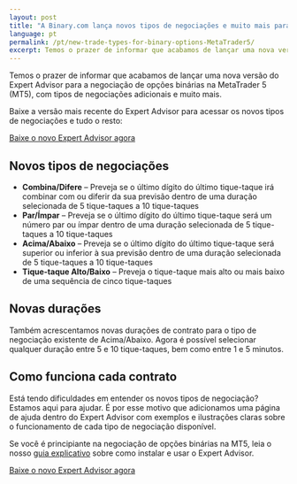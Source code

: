 ```yaml
---
layout: post
title: "A Binary.com lança novos tipos de negociações e muito mais para opções binárias na MetaTrader 5"
language: pt
permalink: /pt/new-trade-types-for-binary-options-MetaTrader5/
excerpt: Temos o prazer de informar que acabamos de lançar uma nova versão do Expert Advisor para a negociação de opções binárias na MetaTrader 5 (MT5), com tipos de negociações adicionais e muito mais...
---
```

Temos o prazer de informar que acabamos de lançar uma nova versão do Expert Advisor para a negociação de opções binárias na MetaTrader 5 (MT5), com tipos de negociações adicionais e muito mais.

<div class="cta">
    <p>Baixe a versão mais recente do Expert Advisor para acessar os novos tipos de negociações e tudo o resto:</p>
    <p><a class="button" href="https://s3.amazonaws.com/binary-mt5/Binary.ex5"><span>Baixe o novo Expert Advisor agora</span></a></p>
</div>

## Novos tipos de negociações

<ul class="bullet">
    <li><strong>Combina/Difere</strong> – Preveja se o último dígito do último tique-taque irá combinar com ou diferir da sua previsão dentro de uma duração selecionada de 5 tique-taques a 10 tique-taques</li>
    <li><strong>Par/Ímpar</strong> – Preveja se o último dígito do último tique-taque será um número par ou ímpar dentro de uma duração selecionada de 5 tique-taques a 10 tique-taques</li>
    <li><strong>Acima/Abaixo</strong> – Preveja se o último dígito do último tique-taque será superior ou inferior à sua previsão dentro de uma duração selecionada de 5 tique-taques a 10 tique-taques</li>
    <li><strong>Tique-taque Alto/Baixo</strong> – Preveja o tique-taque mais alto ou mais baixo de uma sequência de cinco tique-taques</li>
</ul>

## Novas durações

Também acrescentamos novas durações de contrato para o tipo de negociação existente de Acima/Abaixo. Agora é possível selecionar qualquer duração entre 5 e 10 tique-taques, bem como entre 1 e 5 minutos.

## Como funciona cada contrato

Está tendo dificuldades em entender os novos tipos de negociação? Estamos aqui para ajudar. É por esse motivo que adicionamos uma página de ajuda dentro do Expert Advisor com exemplos e ilustrações claras sobre o funcionamento de cada tipo de negociação disponível.

Se você é principiante na negociação de opções binárias na MT5, leia o nosso <a href="https://www.binary.com/pt/get-started/binary-options-mt5.html#how-to-trade-binary">guia explicativo</a> sobre como instalar e usar o Expert Advisor.

<div class="cta">
    <p><a class="button" href="https://s3.amazonaws.com/binary-mt5/Binary.ex5"><span>Baixe o novo Expert Advisor agora</span></a></p>
</div>